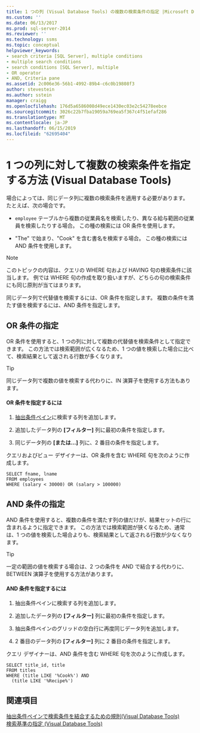 ```yaml
---
title: 1 つの列 (Visual Database Tools) の複数の検索条件の指定 |Microsoft Docs
ms.custom: ''
ms.date: 06/13/2017
ms.prod: sql-server-2014
ms.reviewer: ''
ms.technology: ssms
ms.topic: conceptual
helpviewer_keywords:
- search criteria [SQL Server], multiple conditions
- multiple search conditions
- search conditions [SQL Server], multiple
- OR operator
- AND, Criteria pane
ms.assetid: 2c006e36-56b1-4992-89b4-c6c0b19808f3
author: stevestein
ms.author: sstein
manager: craigg
ms.openlocfilehash: 176d5a6586008d49ece1430ec03e2c54278eebce
ms.sourcegitcommit: 3026c22b7fba19059a769ea5f367c4f51efaf286
ms.translationtype: MT
ms.contentlocale: ja-JP
ms.lasthandoff: 06/15/2019
ms.locfileid: "62695404"
---
```

# <a name="specify-multiple-search-conditions-for-one-column-visual-database-tools"></a>1 つの列に対して複数の検索条件を指定する方法 (Visual Database Tools)
  場合によっては、同じデータ列に複数の検索条件を適用する必要があります。 たとえば、次の場合です。  
  
-   `employee` テーブルから複数の従業員名を検索したり、異なる給与範囲の従業員を検索したりする場合。 この種の検索には OR 条件を使用します。  
  
-   "The" で始まり、"Cook" を含む書名を検索する場合。 この種の検索には AND 条件を使用します。  
  
> [!NOTE]  
>  このトピックの内容は、クエリの WHERE 句および HAVING 句の検索条件に該当します。 例では WHERE 句の作成を取り扱いますが、どちらの句の検索条件にも同じ原則が当てはまります。  
  
 同じデータ列で代替値を検索するには、OR 条件を指定します。 複数の条件を満たす値を検索するには、AND 条件を指定します。  
  
## <a name="specifying-an-or-condition"></a>OR 条件の指定  
 OR 条件を使用すると、1 つの列に対して複数の代替値を検索条件として指定できます。 この方法では検索範囲が広くなるため、1 つの値を検索した場合に比べて、検索結果として返される行数が多くなります。  
  
> [!TIP]  
>  同じデータ列で複数の値を検索する代わりに、IN 演算子を使用する方法もあります。  
  
#### <a name="to-specify-an-or-condition"></a>OR 条件を指定するには  
  
1.  [抽出条件ペイン](visual-database-tools.md)に検索する列を追加します。  
  
2.  追加したデータ列の **[フィルター]** 列に最初の条件を指定します。  
  
3.  同じデータ列の **[または...]** 列に、2 番目の条件を指定します。  
  
 クエリおよびビュー デザイナーは、OR 条件を含む WHERE 句を次のように作成します。  
  
```  
SELECT fname, lname  
FROM employees  
WHERE (salary < 30000) OR (salary > 100000)  
```  
  
## <a name="specifying-an-and-condition"></a>AND 条件の指定  
 AND 条件を使用すると、複数の条件を満たす列の値だけが、結果セットの行に含まれるように指定できます。 この方法では検索範囲が狭くなるため、通常は、1 つの値を検索した場合よりも、検索結果として返される行数が少なくなります。  
  
> [!TIP]  
>  一定の範囲の値を検索する場合は、2 つの条件を AND で結合する代わりに、BETWEEN 演算子を使用する方法があります。  
  
#### <a name="to-specify-an-and-condition"></a>AND 条件を指定するには  
  
1.  抽出条件ペインに検索する列を追加します。  
  
2.  追加したデータ列の **[フィルター]** 列に最初の条件を指定します。  
  
3.  抽出条件ペインのグリッドの空白行に再度同じデータ列を追加します。  
  
4.  2 番目のデータ列の **[フィルター]** 列に 2 番目の条件を指定します。  
  
 クエリ デザイナーは、AND 条件を含む WHERE 句を次のように作成します。  
  
```  
SELECT title_id, title  
FROM titles  
WHERE (title LIKE '%Cook%') AND   
  (title LIKE '%Recipe%')  
```  
  
## <a name="see-also"></a>関連項目  
 [抽出条件ペインで検索条件を結合するための規則&#40;Visual Database Tools&#41;](conventions-combine-search-conditions-in-criteria-pane-visual-db-tools.md)   
 [検索基準の指定 (Visual Database Tools)](specify-search-criteria-visual-database-tools.md)  
  
  
